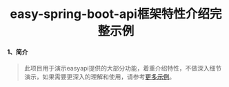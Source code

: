 <center><h1>easy-spring-boot-api框架特性介绍完整示例</h1></center>

#### 1、简介

> 此项目用于演示easyapi提供的大部分功能，着重介绍特性，不做深入细节演示，如果需要更深入的理解和使用，请参考[更多示例](../doc/demos.md)。
>
